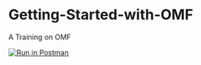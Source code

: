 # Getting-Started-with-OMF
A Training on OMF


[![Run in Postman](https://run.pstmn.io/button.svg)](https://app.getpostman.com/run-collection/1828572dcd1bf47cda95)
